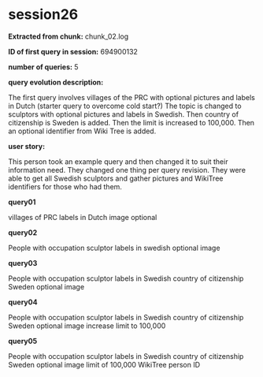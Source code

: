 # session26
**Extracted from chunk:** chunk_02.log

**ID of first query in session:** 694900132

**number of queries:** 5

**query evolution description:**

The first query involves villages of the PRC with optional pictures and labels in Dutch (starter query to overcome cold start?)
The topic is changed to sculptors with optional pictures and labels in Swedish.
Then country of citizenship is Sweden is added.
Then the limit is increased to 100,000.
Then an optional identifier from Wiki Tree is added.

**user story:**

This person took an example query and then changed it to suit their information need.
They changed one thing per query revision.
They were able to get all Swedish sculptors and gather pictures and WikiTree identifiers for those who had them.

**query01**

villages of PRC 
labels in Dutch
image optional

**query02**

People with occupation sculptor
labels in swedish
optional image

**query03**

People with occupation sculptor
labels in Swedish
country of citizenship Sweden
optional image

**query04**

People with occupation sculptor
labels in Swedish
country of citizenship Sweden
optional image
increase limit to 100,000

**query05**

People with occupation sculptor
labels in Swedish
country of citizenship Sweden
optional image
limit of 100,000
WikiTree person ID
